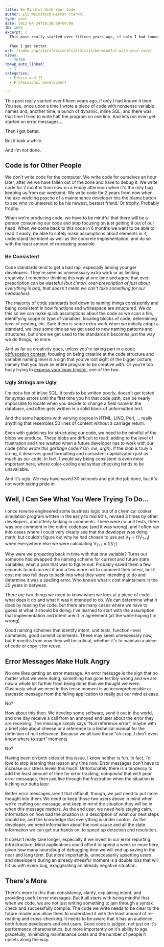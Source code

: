 ```yaml
---
title: Be Mindful With Your Code
author: Eli Weinstock-Herman (tarwn)
type: post
date: 2012-04-24T10:36:00+00:00
ID: 1602
excerpt: |
  This post really started over fifteen years ago, if only I had known it then. You see, once upon a time I wrote a piece of code with nonsense variable names and, another time, a bunch of dynamic, inline SQL, and there was that time I tried to write half the program on one line. And lets not even get started on error messages....
  
  Then I got better.
url: /index.php/itprofessionals/ethicsit/be-mindful-with-your-code/
views:
  - 20700
rp4wp_auto_linked:
  - 1
categories:
  - Ethics and IT
  - Professional Development

---
```

This post really started over fifteen years ago, if only I had known it then. You see, once upon a time I wrote a piece of code with nonsense variable names and, another time, a bunch of dynamic, inline SQL, and there was that time I tried to write half the program on one line. And lets not even get started on error messages....

Then I got better.

But it took a while.

And I'm not done.

## Code is for Other People

We don't write code for the computer. We write code for ourselves an hour later, after we we have fallen out of the zone and have to debug it. We write code for 2 months from now on a Friday afternoon when it's the only bug keeping us from our weekend. We write code for 2 years from now when the axe-wielding psycho of a maintenance developer hits the blame button to see who volunteered to be his newest, bestest friend. Or trophy. Probably trophy.

When we're producing code, we have to be mindful that there will be a person consuming our code and stop focusing on just getting it out of our head. When we come back to this code in 6 months we want to be able to read it easily, be able to safely make assumptions about elements in it, understand the intent as well as the concrete implementation, and do so with the least amount of re-reading possible. 

### Be Consistent

Code standards tend to get a bad rap, especially among younger developers. They're seen as unnecessary extra work or as limiting creativity. I remember thinking this way at one time and agree that over-prescription can be wasteful _(but c'mon, over-prescription of just about everything is bad, that doesn't mean we can't take something for our headaches)_.

The majority of code standards boil down to naming things consistently and being consistent in how functions and whitespace are structured. We do this so we can make quick assumptions about the code as we scan a file, identifying scope or type of variables, locating blocks of code, determining level of nesting, etc. Sure there is some extra work when we initially adopt a standard, we lose some time as we get used to new naming patterns and structures, but once we get used to the standards it becomes just the way we do things, no more. 

And as far as creativity goes, unless you're taking part in a [code obfuscation contest][1], focusing on being creative at the code structure and variable naming level is a sign that you've lost sight of the bigger picture, namely that you have an entire program to be creative with. Or you're too busy trying to [express your inner hipster][2], one of the two.

### Ugly Strings are Ugly

I'm not a fan of inline SQL. It tends to be written poorly, doesn't get tested for syntax errors until the first time you hit that code path, can be nearly impossible to locate when you decide to change a field name in the database, and often gets written in a solid block of unformatted text.

And the same happens with varying degree in HTML, LINQ, Perl, ... really anything that resembles 50 lines of content without a carriage return.

Even with guidelines for structuring our code, we need to be mindful of the blobs we produce. These blobs are difficult to read, adding to the level of frustration and time wasted when a future developer has to work with our code (_Who wrote this garbage code!? Oh, me, argh_). If the blob is truly a string, it deserves good formatting and consistent capitalization just as much as our code. In fact, I would say being consistent is even more important here, where color-coding and syntax checking tends to be unavailable.

And it's ugly. We may have saved 30 seconds and got the job done, but it's not worth taking pride in.

## Well, I Can See What You Were Trying To Do...

I once reverse engineered some business logic out of a chemical cooker simulation program written in the early to mid 80's, revised 3 times by other developers, and utterly lacking in comments. There were no unit tests, there was one comment in the entire codebase (and it was wrong), and I often ran into cases where I could very clearly see that the developer was doing math, but couldn't figure out why he had chosen to use set V<sub>T</sub> = f(V<sub>T+1</sub>) when everywhere else we were calculating V<sub>T+1</sub> = f(V<sub>T</sub>). 

Why were we projecting back in time with that one variable? Turns out someone had swapped the naming scheme for current and future state variables, what a pain that was to figure out. Probably saved them a few seconds to not correct it and a few more not to comment their intent, but it cost me two full days to back into what they were intending to do and determine it was a spelling error. Who knows what it cost maintainers in the 20 years in between.

There are two things we need to know when we look at a piece of code: what does it do and what it was it intended to do. We can determine what it does by reading the code, but there are many cases where we have to guess at what it should be doing. I've learned to start with the assumption that implementation and intent aren't in agreement (all the while hoping I'm wrong).

Good naming schemes that identify intent, unit tests, function-level comments, good commit comments. These may seem unnecessary now, but 6 months from now they will be critical, whether it's to maintain a piece of code or copy it for reuse.

## Error Messages Make Hulk Angry

No one likes getting an error message. An error message is the sign that no matter what we were doing, something has gone terribly wrong and we are now a whole lot further from being done than we thought we were. Obviously what we need in this tense moment is an incomprehensible or sarcastic message from the failing application to really put our mind at ease.

No?

How about this then. We develop some software, send it out in the world, and one day receive a call from an annoyed end user about the error they are receiving. The message simply says “Null reference error”, maybe with a brief joke about cheese or a reference to a technical manual for the definition of null reference. Because we all love those “oh crap, I don't even know where to start” moments.

No?

Having been on both sides of this issue, I know neither is fun. In fact, I'd love to stop learning that lesson any time now. Error messages don't have to increase our stress levels this much. Unfortunately there is a tendency to add the least amount of time for error tracking, compound that with poor error messages, then just live through the frustration when the situation is kicking our butts later. 

Better error messages aren't that difficult, though, we just need to put more thought into them. We need to keep those two users above in mind when we're crafting our message, and keep in mind the situation they will be in when this message matters. As the end user, we need help staying calm, information on how bad the situation is, a description of what our next steps should be, and the knowledge that everything is under control. As the developer, we need information about the root cause and all the state information we can get our hands on, to speed up detection and resolution.

It doesn't really take longer, especially if we invest in our error reporting infrastructure. Most applications could afford to spend a week or more here, given how many hours/bug of debugging time we will end up saving in the near and long term. But more importantly, unnecessarily upsetting users and developers during an already stressful moment is a double loss that will hit us with every bug, exaggerating an already negative situation.

## There's More

There's more to this than consistency, clarity, explaining intent, and providing useful error messages. But it all starts with being mindful that when we code, we are not just writing something to jam through a syntax check and successfully compile. The code we write needs to be clear to the future reader and allow them to understand it with the least amount of re-reading and cross-checking. It needs to be aware that it has an audience, both future developers and end users. Good code is judged, not just on it's performance characteristics, but more importantly on it's ability to age gracefully, minimizing maintenance costs and the number of people it upsets along the way.

 [1]: http://blog.aerojockey.com/post/iocccsim "Plane-shaped flight simulator"
 [2]: https://github.com/twitter/bootstrap/issues/3057 "In case you missed the semicolon madness"